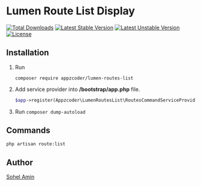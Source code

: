 # Lumen Route List Display

[![Total Downloads](https://poser.pugx.org/appzcoder/lumen-routes-list/d/total.svg)](https://packagist.org/packages/appzcoder/lumen-routes-list)
[![Latest Stable Version](https://poser.pugx.org/appzcoder/lumen-routes-list/v/stable.svg)](https://packagist.org/packages/appzcoder/lumen-routes-list)
[![Latest Unstable Version](https://poser.pugx.org/appzcoder/lumen-routes-list/v/unstable.svg)](https://packagist.org/packages/appzcoder/lumen-routes-list)
[![License](https://poser.pugx.org/appzcoder/lumen-routes-list/license.svg)](https://packagist.org/packages/appzcoder/lumen-routes-list)


## Installation

1. Run
    ```
    composer require appzcoder/lumen-routes-list
    ```

2. Add service provider into **/bootstrap/app.php** file.
    ```php
    $app->register(Appzcoder\LumenRoutesList\RoutesCommandServiceProvider::class);
    ```
3. Run ```composer dump-autoload```

## Commands

```
php artisan route:list
```


## Author

<a href="http://www.sohelamin.com">Sohel Amin</a>
